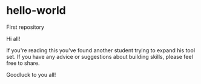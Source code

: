 # hello-world
First repository

Hi all!

If you're reading this you've found another student trying to expand his tool set. If you have any advice or 
suggestions about building skills, please feel free to share.

Goodluck to you all!
